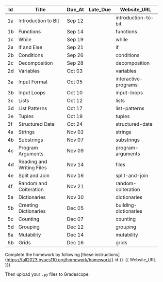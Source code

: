 <assignment>

<template-arguments>

| Id | Title                     | Due_At | Late_Due | Website_URL           |
|----|---------------------------|--------|----------|-----------------------|
| 1a | Introduction to Bit       | Sep 12 |          | introduction-to-bit   |
| 1b | Functions                 | Sep 14 |          | functions             |
| 1c | While                     | Sep 19 |          | while                 |
| 2a | If and Else               | Sep 21 |          | if                    |
| 2b | Conditions                | Sep 26 |          | conditions            |
| 2c | Decomposition             | Sep 28 |          | decomposition         |
| 2d | Variables                 | Oct 03 |          | variables             |
| 3a | Input Format              | Oct 05 |          | interactive-programs  |
| 3b | Input Loops               | Oct 10 |          | input-loops           |
| 3c | Lists                     | Oct 12 |          | lists                 |
| 3d | List Patterns             | Oct 17 |          | list-patterns         |
| 3e | Tuples                    | Oct 19 |          | tuples                |
| 3f | Structured Data           | Oct 24 |          | structured-data       |
| 4a | Strings                   | Nov 02 |          | strings               |
| 4b | Substrings                | Nov 07 |          | substrings            |
| 4c | Program Arguments         | Nov 09 |          | program-arguments     |
| 4d | Reading and Writing Files | Nov 14 |          | files                 |
| 4e | Split and Join            | Nov 16 |          | split-and-join        |
| 4f | Random and Coiteration    | Nov 21 |          | random-coiteration    |
| 5a | Dictionaries              | Nov 30 |          | dictionaries          |
| 5b | Creating Dictionaries     | Dec 05 |          | building-dictionaries |
| 5c | Counting                  | Dec 07 |          | counting              |
| 5d | Grouping                  | Dec 12 |          | grouping              |
| 6a | Mutability                | Dec 14 |          | mutability            |
| 6b | Grids                     | Dec 16 |          | grids                 |

</template-arguments>
<settings title="Homework {{Id}} - {{ Title }}" 
    due_at="{{ Due_At }}, 2023, 8:00 AM"
    available_from="Sep 5, 2023, 12:00 AM" 
    available_to="Dec 25, 2023, 11:59 PM" 
    points_possible="30" 
    assignment_group="Homework" 
    submission_types="external_tool"
    external_tool_tag_attributes="url=https://lti.int.turnitin.com/launch/gs-proxy"
>
</settings>
<description>

Complete the homework by following [these instructions](https://fall2023.byucs110.org/homework/homework{{ id }}-{{ Website_URL }})

Then upload your `.py` files to Gradescope.

</description>
</assignment>
